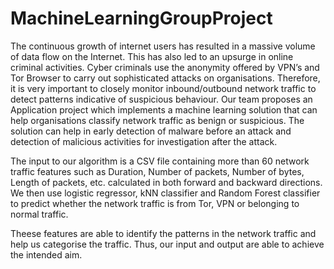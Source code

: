 # MachineLearningGroupProject

The continuous growth of internet users has resulted in a massive volume of data flow on the Internet. This has also led to an upsurge in online criminal activities. Cyber criminals use the anonymity offered by VPN’s and Tor Browser to carry out sophisticated attacks on organisations. Therefore, it is very important to closely monitor inbound/outbound network traffic to detect patterns indicative of suspicious behaviour. Our team proposes an Application project which implements a machine learning solution that can help organisations classify network traffic as benign or suspicious. The solution can help in early detection of malware before an attack and detection of malicious activities for investigation after the attack.

The input to our algorithm is a CSV file containing more than 60 network traffic features such as Duration, Number of packets, Number of bytes, Length of packets, etc. calculated in both forward and backward directions. We then use logistic regressor, kNN classifier and Random Forest classifier to predict whether the network traffic is from Tor, VPN or belonging to normal traffic. 


Theese features are able to identify the patterns in the network traffic and help us categorise the traffic. Thus, our input and output are able to achieve the intended aim.
